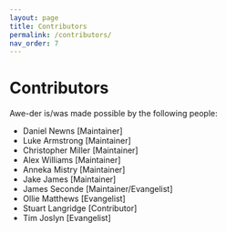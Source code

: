 ```yaml
---
layout: page
title: Contributors
permalink: /contributors/
nav_order: 7
---
```


# Contributors

Awe-der is/was made possible by the following people:

* Daniel Newns [Maintainer]
* Luke Armstrong [Maintainer]
* Christopher Miller [Maintainer]
* Alex Williams [Maintainer]
* Anneka Mistry [Maintainer]
* Jake James [Maintainer]
* James Seconde [Maintainer/Evangelist]
* Ollie Matthews [Evangelist]
* Stuart Langridge [Contributor]
* Tim Joslyn [Evangelist]
